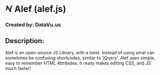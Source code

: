 <h1>𐡀 Alef (alef.js)</h1>
<h3>Created by: DataVu.us</h3>

<h2>Description:</h2>
<p>Alef is an open-source JS Library, with a twist. Instead of using what can sometimes be confusing shortcodes, similar to 'jQuery'. Alef uses simple, easy to remember HTML Attributes. It really makes editing CSS, and JS much faster!</p>
